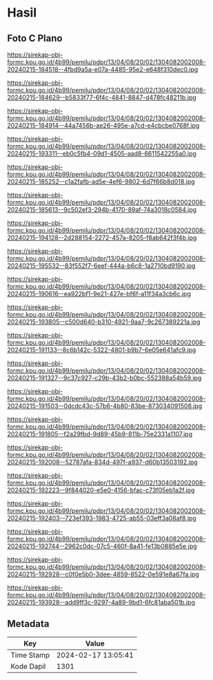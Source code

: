 # Hasil

## Foto C Plano

https://sirekap-obj-formc.kpu.go.id/4b99/pemilu/pdpr/13/04/08/20/02/1304082002008-20240215-184518--4fbd9a5a-e07a-4485-95e2-e648f310dec0.jpg

https://sirekap-obj-formc.kpu.go.id/4b99/pemilu/pdpr/13/04/08/20/02/1304082002008-20240215-184629--b5833f77-6f4c-4841-8847-d478fc48211b.jpg

https://sirekap-obj-formc.kpu.go.id/4b99/pemilu/pdpr/13/04/08/20/02/1304082002008-20240215-184914--44a7456b-ae26-495e-a7cd-e4cbcbe0768f.jpg

https://sirekap-obj-formc.kpu.go.id/4b99/pemilu/pdpr/13/04/08/20/02/1304082002008-20240215-193311--eb0c5fb4-09d1-4505-aad8-6611542255a0.jpg

https://sirekap-obj-formc.kpu.go.id/4b99/pemilu/pdpr/13/04/08/20/02/1304082002008-20240215-185252--c1a2fafb-ad5e-4ef6-9802-6d7f66b8d018.jpg

https://sirekap-obj-formc.kpu.go.id/4b99/pemilu/pdpr/13/04/08/20/02/1304082002008-20240215-185613--9c502ef3-294b-4170-89af-74a3018c0584.jpg

https://sirekap-obj-formc.kpu.go.id/4b99/pemilu/pdpr/13/04/08/20/02/1304082002008-20240215-194128--2d288154-2272-457a-8205-f8ab642f3f4b.jpg

https://sirekap-obj-formc.kpu.go.id/4b99/pemilu/pdpr/13/04/08/20/02/1304082002008-20240215-195532--83f552f7-6eef-444a-b6c8-1a2710bd9190.jpg

https://sirekap-obj-formc.kpu.go.id/4b99/pemilu/pdpr/13/04/08/20/02/1304082002008-20240215-190616--ea922bf1-9e21-427e-bf6f-a11f34a3cb6c.jpg

https://sirekap-obj-formc.kpu.go.id/4b99/pemilu/pdpr/13/04/08/20/02/1304082002008-20240215-193805--c500d640-b310-4921-9aa7-9c267389221a.jpg

https://sirekap-obj-formc.kpu.go.id/4b99/pemilu/pdpr/13/04/08/20/02/1304082002008-20240215-191133--8c6b142c-5322-4801-b9b7-6e05e641afc9.jpg

https://sirekap-obj-formc.kpu.go.id/4b99/pemilu/pdpr/13/04/08/20/02/1304082002008-20240215-191327--9c37c927-c29b-43b2-b0bc-552388a54b59.jpg

https://sirekap-obj-formc.kpu.go.id/4b99/pemilu/pdpr/13/04/08/20/02/1304082002008-20240215-191503--0dcdc43c-57b6-4b80-83be-873034091508.jpg

https://sirekap-obj-formc.kpu.go.id/4b99/pemilu/pdpr/13/04/08/20/02/1304082002008-20240215-191805--f2a29fbd-9d89-45b9-811b-75e2331a1107.jpg

https://sirekap-obj-formc.kpu.go.id/4b99/pemilu/pdpr/13/04/08/20/02/1304082002008-20240215-192008--52787afa-834d-497f-a937-d60b13503192.jpg

https://sirekap-obj-formc.kpu.go.id/4b99/pemilu/pdpr/13/04/08/20/02/1304082002008-20240215-192223--9f844020-e5e0-4156-bfac-c73f05eb1a2f.jpg

https://sirekap-obj-formc.kpu.go.id/4b99/pemilu/pdpr/13/04/08/20/02/1304082002008-20240215-192403--723ef393-1983-4725-ab55-03eff3a08af8.jpg

https://sirekap-obj-formc.kpu.go.id/4b99/pemilu/pdpr/13/04/08/20/02/1304082002008-20240215-192744--2962c0dc-07c5-460f-8a41-fe13b0885e5e.jpg

https://sirekap-obj-formc.kpu.go.id/4b99/pemilu/pdpr/13/04/08/20/02/1304082002008-20240215-192928--c0f0e5b0-3dee-4859-8522-0e591e8a67fa.jpg

https://sirekap-obj-formc.kpu.go.id/4b99/pemilu/pdpr/13/04/08/20/02/1304082002008-20240215-193928--add9ff3c-9297-4a89-9bd1-6fc81aba501b.jpg


## Metadata

| Key        | Value               |
| ---------- | ------------------- |
| Time Stamp | 2024-02-17 13:05:41 |
| Kode Dapil | 1301                |



